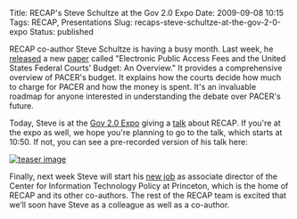 Title: RECAP's Steve Schultze at the Gov 2.0 Expo
Date: 2009-09-08 10:15
Tags: RECAP, Presentations
Slug: recaps-steve-schultze-at-the-gov-2-0-expo
Status: published

RECAP co-author Steve Schultze is having a busy month. Last week, he
[released](http://managingmiracles.blogspot.com/2009/09/my-new-working-paper-on-pacer.html)
a new
[paper](http://cyber.law.harvard.edu/~sjschultze/Schultze_PACER_Budget_Working_Paper.pdf)
called "Electronic Public Access Fees and the United States Federal
Courts’ Budget: An Overview." It provides a comprehensive overview of
PACER's budget. It explains how the courts decide how much to charge for
PACER and how the money is spent. It's an invaluable roadmap for anyone
interested in understanding the debate over PACER's future.

Today, Steve is at the [Gov 2.0
Expo](http://www.gov2expo.com/gov2expo2009) giving a
[talk](http://www.gov2expo.com/gov2expo2009/public/schedule/detail/10445)
about RECAP. If you're at the expo as well, we hope you're planning to
go to the talk, which starts at 10:50. If not, you can see a
pre-recorded version of his talk here:

[![teaser image]({filename}/images/recap/Recap_Gov20key-title.png)](http://www.youtube.com/watch?v=TBmNmK82um4)

Finally, next week Steve will start his [new
job](http://www.freedom-to-tinker.com/blog/felten/steve-schultze-join-citp-associate-director)
as associate director of the Center for Information Technology Policy at
Princeton, which is the home of RECAP and its other co-authors. The rest
of the RECAP team is excited that we’ll soon have Steve as a colleague
as well as a co-author.
